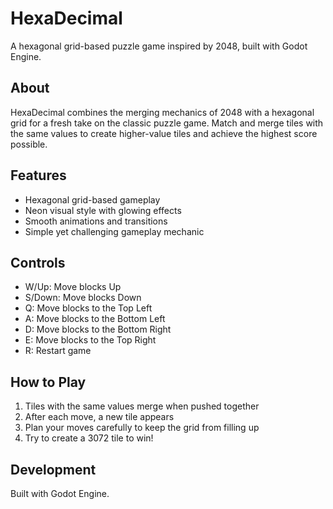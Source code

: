 # HexaDecimal

A hexagonal grid-based puzzle game inspired by 2048, built with Godot Engine.

## About

HexaDecimal combines the merging mechanics of 2048 with a hexagonal grid for a fresh take on the classic puzzle game. Match and merge tiles with the same values to create higher-value tiles and achieve the highest score possible.

## Features

- Hexagonal grid-based gameplay
- Neon visual style with glowing effects
- Smooth animations and transitions
- Simple yet challenging gameplay mechanic

## Controls

- W/Up: Move blocks Up
- S/Down: Move blocks Down
- Q: Move blocks to the Top Left
- A: Move blocks to the Bottom Left
- D: Move blocks to the Bottom Right
- E: Move blocks to the Top Right
- R: Restart game

## How to Play

1. Tiles with the same values merge when pushed together
2. After each move, a new tile appears
3. Plan your moves carefully to keep the grid from filling up
4. Try to create a 3072 tile to win!

## Development

Built with Godot Engine.
